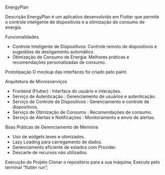 EnergyPlan

Descrição
EnergyPlan é um aplicativo desenvolvido em Flutter que permite o controle inteligente de dispositivos e a otimização do consumo de energia.

 Funcionalidades
-  Controle Inteligente de Dispositivos:  Controle remoto de dispositivos e sugestões de desligamento automático.
-  Otimização de Consumo de Energia:  Melhores práticas e recomendações personalizadas de consumo.

 Prototipação
O mockup das interfaces foi  criado pelo paint. 

Arquitetura de Microsserviços
-  Frontend (Flutter) : Interface do usuário e interações.
-  Serviço de Autenticação : Gerenciamento de usuários e autenticação.
-  Serviço de Controle de Dispositivos : Gerenciamento e controle de dispositivos.
-  Serviço de Otimização de Consumo : Recomendações de consumo.
- Serviço de Alertas e Notificações : Monitoramento e envio de alertas.

 Boas Práticas de Gerenciamento de Memória
- Uso de widgets leves e otimizados.
- Lazy Loading para carregamento de dados.
- Gerenciamento eficiente de estados com Provider.
- Descarte de recursos não utilizados.

Execução do Projeto
Clonar o repositório para a sua máquina;
Execute pelo terminal “flutter run”;

